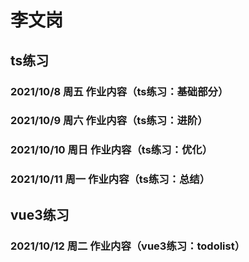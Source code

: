 # 李文岗
## ts练习
### 2021/10/8 周五 作业内容（ts练习：基础部分）
### 2021/10/9 周六 作业内容（ts练习：进阶）
### 2021/10/10 周日 作业内容（ts练习：优化）
### 2021/10/11 周一 作业内容（ts练习：总结）

## vue3练习
### 2021/10/12 周二 作业内容（vue3练习：todolist）